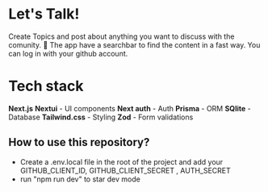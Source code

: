 # Let's Talk!

Create Topics and post about anything you want to discuss with the comunity. :page_with_curl:
The app have a searchbar to find the content in a fast way.
You can log in with your github account.

# Tech stack
 **Next.js**
  **Nextui** - UI components
 **Next auth** - Auth 
 **Prisma** - ORM 
 **SQlite** - Database
 **Tailwind.css** - Styling
 **Zod** - Form validations 
## How to use this repository?
- Create a .env.local file in the root of the project  and add your GITHUB_CLIENT_ID, GITHUB_CLIENT_SECRET , AUTH_SECRET
-  run "npm run dev" to star dev mode

